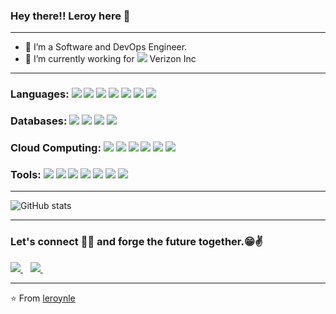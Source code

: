 ### Hey there!! Leroy here 👋
---
- 👀 I’m a Software and DevOps Engineer.
- 🌱 I’m currently working for <img src="http://img.shields.io/badge/-000000?style=flat&logo=verizon&logoColor=red"> Verizon Inc


---
### Languages: <img src="https://img.shields.io/badge/-Python-black?style=flat&logo=python&logoColor=white"> <img src="https://img.shields.io/badge/django-%23092E20.svg?style=flat&logo=django&logoColor=white"> <img src="https://img.shields.io/badge/-Golang-white?style=flat&logo=go&logoColor=blue"> <img src="https://img.shields.io/badge/-JavaScript-eed718?style=flat&logo=javascript&logoColor=ffffff"> <img src="https://img.shields.io/badge/-React-000000?style=flat&logo=react&logoColor=00c8ff"> <img src="https://img.shields.io/badge/-Node.js-3C873A?style=flat&logo=Node.js&logoColor=white"> <img src="https://img.shields.io/badge/-%20C++-659ad2?style=flat&logo=c%2B%2B&logoColor=ffffff">

### Databases: <img src="https://img.shields.io/badge/-MongoDB-4DB33D?style=flat&logo=mongodb&logoColor=FFFFFF"> <img src="https://img.shields.io/badge/-MySQL-F29111?style=flat&logo=mysql&logoColor=FFFFFF"> <img src="https://img.shields.io/badge/Postgres-%23316192.svg?style=flat&logo=postgresql&logoColor=white"> <img src="https://img.shields.io/badge/Redis-%23DD0031.svg?style=flat&logo=redis&logoColor=white">

### Cloud Computing: <img src="https://img.shields.io/badge/AWS-%23FF9900.svg?style=flat&logo=amazon-aws&logoColor=white"> <img src="http://img.shields.io/badge/-Google%20Cloud%20Platform-4285F4?style=flat&logo=google%20cloud&logoColor=white"> <img src="https://img.shields.io/badge/Docker-%230db7ed.svg?style=flat&logo=docker&logoColor=white"> <img src="https://img.shields.io/badge/Kubernetes-%23326ce5.svg?style=flat&logo=kubernetes&logoColor=white"> <img src="http://img.shields.io/badge/-Heroku-430098?style=flat&logo=heroku&logoColor=white"> <img src="https://img.shields.io/badge/Openstack-%23f01742.svg?style=flat&logo=openstack&logoColor=white">

### Tools: <img src="http://img.shields.io/badge/-Git-F1502F?style=flat&logo=git&logoColor=FFFFFF"> <img src="https://img.shields.io/badge/Gitlab-%23181717.svg?style=flat&logo=gitlab&logoColor=white"> <img src="https://img.shields.io/badge/jenkins-%232C5263.svg?style=flat&logo=jenkins&logoColor=white"> <img src="https://img.shields.io/badge/jira-%230A0FFF.svg?style=flat&logo=jira&logoColor=white"> <img src="https://img.shields.io/badge/-selenium-%43B02A?style=flat&logo=selenium&logoColor=white"> <img src="https://img.shields.io/badge/ansible-%231A1918.svg?style=flat&logo=ansible&logoColor=white"> <img src="https://img.shields.io/badge/Red%20Hat-EE0000?style=flat&logo=redhat&logoColor=white">

---

![GitHub stats](https://github-readme-stats.vercel.app/api?username=leroynle&show_icons=true&hide_border=true)

---


### Let's connect 👨‍💻 and forge the future together.😁✌
<a href="https://www.linkedin.com/in/leroy-n-le-157360172/">
    <img src="https://img.shields.io/badge/Linkedin-%230077B5.svg?style=for-the-badge&logo=linkedin&logoColor=white" />
  </a> &nbsp;&nbsp;
 <a href="https://twitter.com/leroyle_ll">
    <img src="https://img.shields.io/badge/Twitter-%231DA1F2.svg?style=for-the-badge&logo=Twitter&logoColor=white" />
  </a> &nbsp;&nbsp;

<br/>

---

:star: From [leroynle](https://github.com/leroynle)

<!---
leroynle/leroynle is a ✨ special ✨ repository because its `README.md` (this file) appears on your GitHub profile.
You can click the Preview link to take a look at your changes.
--->
